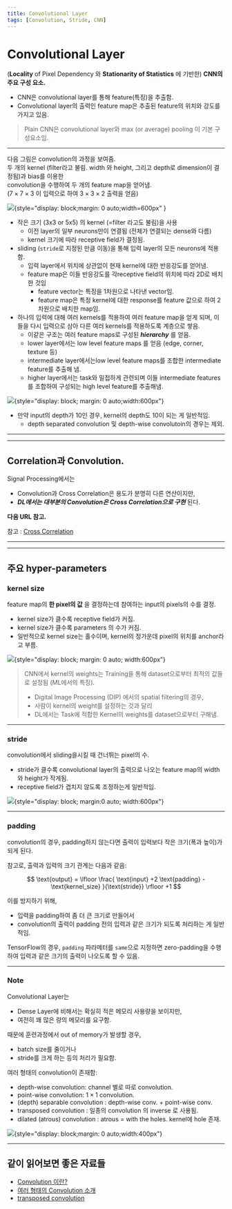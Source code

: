 ```yaml
---
title: Convolutional Layer
tags: [Convolution, Stride, CNN]
---
```


# Convolutional Layer

(**Locality** of Pixel Dependency 와 **Stationarity of Statistics** 에 기반한) **CNN의 주요 구성 요소.**

* CNN은 convolutional layer를 통해 feature(특징)을 추출함.
* Convolutional layer의 출력인 feature map은 추출된 feature의 위치와 강도를 가지고 있음.

> Plain CNN은 convolutional layer와 max (or average) pooling 이 기본 구성요소임.

---

다음 그림은 convolution의 과정을 보여줌.  
두 개의 kernel (filter라고 불림. width 와 height, 그리고 depth로 dimension이 결정됨)과 bias를 이용한  
convolution을 수행하여 두 개의 feature map을 얻어냄.  
($7 \times 7 \times 3$ 이 입력으로 하여 $3 \times 3 \times 2$ 출력을 얻음) 

![](../../DIP/img/etc/convolution_how.gif){style="display: block;margin: 0 auto;width=600px" }

* 작은 크기 (3x3 or 5x5) 의 kernel (=filter 라고도 불림)을 사용
	* 이전 layer의 일부 neurons만이 연결됨 (전체가 연결되는 dense와 다름)
	* kernel 크기에 따라 receptive field가 결정됨.
* sliding (`stride`로 지정된 만큼 이동)을 통해 입력 layer의 모든 neurons에 적용함.
	* 입력 layer에서 위치에 상관없이 현재 kernel에 대한 반응강도를 얻어냄.
	* feature map은 이들 반응강도를 각receptive field의 위치에 따라 2D로 배치한 것임  
	    * feature vector는 특징을 1차원으로 나타낸 vector임.  
	    * feature map은 특정 kernel에 대한 response를 feature 값으로 하여 2차원으로 배치한 map임.
* 하나의 입력에 대해 여러 kernels를 적용하여 여러 feature map을 얻게 되며, 이들을 다시 입력으로 삼아 다른 여러 kernels를 적용하도록 계층으로 쌓음.
	* 이같은 구조는 여러 feature maps로 구성된 ***hierarchy*** 를 얻음.
	* lower layer에서는 low level feature maps 를 얻음 (edge, corner, texture 등)
	* intermediate layer에서는low level feature maps를 조합한 intermediate feature를 추출해 냄.
	* higher layer에서는 task와 밀접하게 관련되며 이들 intermediate features를 조합하여 구성되는 high level feature를 추출해냄.

![](../img/ch00/dl_hiearchy_rep.png){style="display: block; margin: 0 auto;width:600px"}

* 만약 input의 depth가 10인 경우, kernel의 depth도 10이 되는 게 일반적임. 
    * depth separated convolution 및 depth-wise convolutoin의 경우는 제외.

---

---

## Correlation과 Convolution.

Signal Processing에서는 

* Convolution과 Cross Correlation은 용도가 분명히 다른 연산이지만,  
* ***DL에서는 대부분의 Convolution은 Cross Correlation으로 구현*** 된다.

**다음 URL 참고.**

참고 : [Cross Correlation](https://dsaint31.tistory.com/382) 

---

---

## 주요 hyper-parameters

### kernel size

feature map의 **한 pixel의 값** 을 결정하는데 참여하는 input의 pixels의 수를 결정.

* kernel size가 클수록 receptive field가 커짐.
* kernel size가 클수록 parameters 의 수가 커짐.
* 일반적으로 kernel size는 홀수이며, kernel의 정가운데 pixel의 위치를 anchor라고 부름.

![](./img/kernel.gif){style="display: block; margin: 0 auto; width:600px"}

> CNN에서 kernel의 weights는 Training을 통해 dataset으로부터 최적의 값들로 설정됨 (ML에서의 특징).  
>
> * Digital Image Processing (DIP) 에서의 spatial filtering의 경우, 
> * 사람이 kernel의 weight를 설정하는 것과 달리  
> * DL에서는 Task에 적합한 Kernel의 weights를 dataset으로부터 구해냄.

---

### stride

convolution에서 sliding을시킬 때 건너뛰는 pixel의 수.

* stride가 클수록 convolutional layer의 출력으로 나오는 feature map의 width와 height가 작게됨.
* receptive field가 겹치지 않도록 조정하는게 일반적임.

![](./img/Stride.png){style="display: block; margin:0 auto; width:600px"}

---

### padding

convolution의 경우, padding하지 않는다면 출력이 입력보다 작은 크기(폭과 높이)가 되게 된다.

참고로,  출력과 입력의 크기 관계는 다음과 같음:

 $$
 \text{output} = \lfloor \frac{ \text{input} +2 \text{padding} - \text{kernel_size} }{\text{stride}} \rfloor +1
 $$ 

이를 방지하기 위해, 

* 입력을 padding하여 좀 더 큰 크기로 만들어서 
* convolution의 출력이 padding 전의 입력과 같은 크기가 되도록 처리하는 게 일반적임.

TensorFlow의 경우, `padding` 파라메터를 `same`으로 지정하면 zero-padding을 수행하여 입력과 같은 크기의 출력이 나오도록 할 수 있음.

---

### Note

Convolutional Layer는  

* Dense Layer에 비해서는 확실히 적은 메모리 사용량을 보이지만, 
* 여전히 꽤 많은 량의 메모리를 요구함.

때문에 훈련과정에서 out of memory가 발생할 경우, 

* batch size를 줄이거나 
* stride를 크게 하는 등의 처리가 필요함.

여러 형태의 convolution이 존재함:

* depth-wise convolution: channel 별로 따로  convolution.
* point-wise convolution: $1 \times 1$ convolution.
* (depth) separable convolution : depth-wise conv. + point-wise conv.
* transposed convolution : 일종의 convolution 의 inverse 로 사용됨.
* dilated (atrous) convolution : atrous = with the holes. kernel에 hole 존재.
  
![](./img/dilated_conv.gif){style="display: block;margin: 0 auto;width:400px"} 

---

## 같이 읽어보면 좋은 자료들

* [Convolution 이란?](../../DIP/cv2/etc/dip_convolution.md) 
* [여러 형태의 Convolution 소개](https://medium.com/data-science/types-of-convolutions-in-deep-learning-717013397f4d)
* [transposed convolution](https://bme808.blogspot.com/2022/10/ml-transposed-convolution.html)